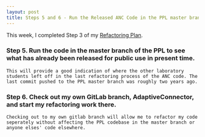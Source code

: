 ```yaml
---
layout: post
title: Steps 5 and 6 - Run the Released ANC Code in the PPL master branch and Checkout my Own Branch
---
```


This week, I completed Step 3 of my [Refactoring Plan](cabreraleon.github.io/ANCrefactorplan).

### Step 5. Run the code in the master branch of the PPL to see what has already been released for public use in present time.
    This will provide a good indication of where the other laboratory students left off in the last refactoring process of the ANC code. The last commit pushed to the PPL master branch was roughly two years ago. 

### Step 6. Check out my own GitLab branch, AdaptiveConnector, and start my refactoring work there.
    Checking out to my own gitlab branch will allow me to refactor my code seperately without affecting the PPL codebase in the master branch or anyone elses' code elsewhere.  